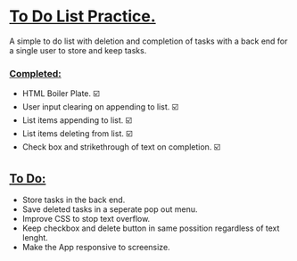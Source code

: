 <h1><ins>To Do List Practice.</ins></h1>

<p> A simple to do list with deletion and completion of tasks with a back end for a single user to store and keep tasks. </p>

<h3><ins>Completed:</ins></h3>
<ul>
  <li>HTML Boiler Plate. ☑️</li>
  <li>User input clearing on appending to list. ☑️</li>
  <li>List items appending to list. ☑️</li>
  <li> List items deleting from list. ☑️</li>
  <li> Check box and strikethrough of text on completion. ☑️</li> 
</ul>

<h2> <ins> To Do: </ins> </h2>
<ul> 
<li> Store tasks in the back end. </li>
<li> Save deleted tasks in a seperate pop out menu. </li>
<li> Improve CSS to stop text overflow. </li>
<li> Keep checkbox and delete button in same possition regardless of text lenght. </li>
  <li> Make the App responsive to screensize. </li>
</ul>
